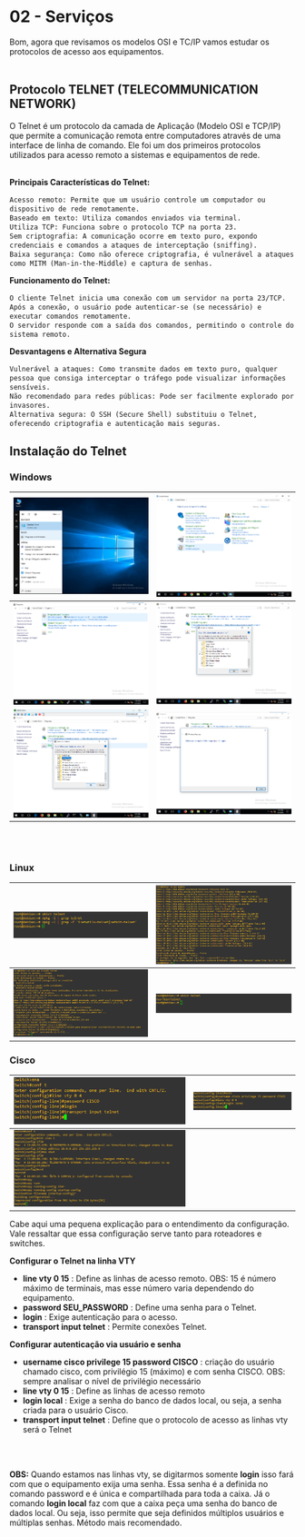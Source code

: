 # 02 - Serviços

Bom, agora que revisamos os modelos OSI e TC/IP vamos estudar os protocolos de acesso aos equipamentos. <br></br>

## Protocolo TELNET (TELECOMMUNICATION NETWORK)

O Telnet é um protocolo da camada de Aplicação (Modelo OSI e TCP/IP) que permite a comunicação remota entre computadores através de uma interface de linha de comando. Ele foi um dos primeiros protocolos utilizados para acesso remoto a sistemas e equipamentos de rede. <br></br>

**Principais Características do Telnet:**

    Acesso remoto: Permite que um usuário controle um computador ou dispositivo de rede remotamente.
    Baseado em texto: Utiliza comandos enviados via terminal.
    Utiliza TCP: Funciona sobre o protocolo TCP na porta 23.
    Sem criptografia: A comunicação ocorre em texto puro, expondo credenciais e comandos a ataques de interceptação (sniffing).
    Baixa segurança: Como não oferece criptografia, é vulnerável a ataques como MITM (Man-in-the-Middle) e captura de senhas.

**Funcionamento do Telnet:**

    O cliente Telnet inicia uma conexão com um servidor na porta 23/TCP.
    Após a conexão, o usuário pode autenticar-se (se necessário) e executar comandos remotamente.
    O servidor responde com a saída dos comandos, permitindo o controle do sistema remoto.

**Desvantagens e Alternativa Segura**

    Vulnerável a ataques: Como transmite dados em texto puro, qualquer pessoa que consiga interceptar o tráfego pode visualizar informações sensíveis.
    Não recomendado para redes públicas: Pode ser facilmente explorado por invasores.
    Alternativa segura: O SSH (Secure Shell) substituiu o Telnet, oferecendo criptografia e autenticação mais seguras.

## Instalação do Telnet

### Windows

| ![WINDOWS](Imagens/telnet/windows/1.png) | ![WINDOWS](Imagens/telnet/windows/2.png) |
|------------------------------------------|------------------------------------------|
| ![WINDOWS](Imagens/telnet/windows/3.png) | ![WINDOWS](Imagens/telnet/windows/4.png) | 
| ![WINDOWS](Imagens/telnet/windows/5.png) | ![WINDOWS](Imagens/telnet/windows/6.png) | 

<br></br>

### Linux

| ![LINUX](Imagens/telnet/linux/01.png) | ![LINUX](Imagens/telnet/linux/02.png) |
|---------------------------------------|---------------------------------------|
| ![LINUX](Imagens/telnet/linux/03.png) | ![LINUX](Imagens/telnet/linux/04.png) |

### Cisco

| ![CISCO](Imagens/telnet/cisco/1.png) | ![CISCO](Imagens/telnet/cisco/2.png) |
|--------------------------------------|--------------------------------------|
| ![CISCO](Imagens/telnet/cisco/3.png)                                        |

Cabe aqui uma pequena explicação para o entendimento da configuração. Vale ressaltar que essa configuração serve tanto para roteadores e switches.

**Configurar o Telnet na linha VTY**

* **line vty 0 15** : Define as linhas de acesso remoto. OBS: 15 é número máximo de terminais, mas esse número varia dependendo do equipamento.
* **password SEU_PASSWORD** : Define uma senha para o Telnet.
* **login** : Exige autenticação para o acesso.
* **transport input telnet** : Permite conexões Telnet.

**Configurar autenticação via usuário e senha**

* **username cisco privilege 15 password CISCO** : criação do usuário chamado cisco, com privilégio 15 (máximo) e com senha CISCO. OBS: sempre analisar o nível de privilégio necessário
* **line vty 0 15** : Define as linhas de acesso remoto
* **login local** : Exige a senha do banco de dados local, ou seja, a senha criada para o usuário Cisco.
* **transport input telnet** : Define que o protocolo de acesso as linhas vty será o Telnet 

<br></br>

**OBS:** Quando estamos nas linhas vty, se digitarmos somente **login** isso fará com que o equipamento exija uma senha. Essa senha é a definida no comando password e é única e compartilhada para toda a caixa. Já o comando **login local** faz com que a caixa peça uma senha do banco de dados local. Ou seja, isso permite que seja definidos múltiplos usuários
e múltiplas senhas. Método mais recomendado.